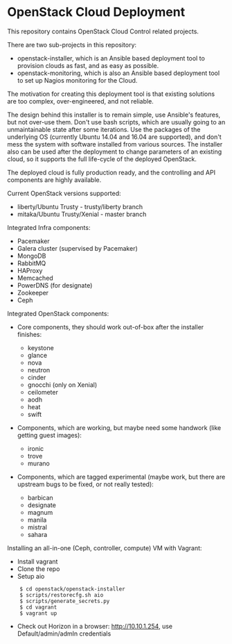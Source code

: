 # OpenStack Cloud Deployment

This repository contains OpenStack Cloud Control related projects. 

There are two sub-projects in this repository:
- openstack-installer, which is an Ansible based deployment tool to provision clouds as fast, and as easy as possible.
- openstack-monitoring, which is also an Ansible based deployment tool to set up Nagios monitoring for the Cloud.

The motivation for creating this deployment tool is that existing solutions are too complex, over-engineered, and not reliable.

The design behind this installer is to remain simple, use Ansible's features, but not over-use them. Don't use bash scripts, which are usually going to an unmaintainable state after some iterations. Use the packages of the underlying OS (currently Ubuntu 14.04 and 16.04 are supported), and don't mess the system with software installed from various sources. The installer also can be used after the deployment to change parameters of an existing cloud, so it supports the full life-cycle of the deployed OpenStack.

The deployed cloud is fully production ready, and the controlling and API components are highly available.

Current OpenStack versions supported:
- liberty/Ubuntu Trusty        - trusty/liberty branch
- mitaka/Ubuntu Trusty/Xenial  - master branch

Integrated Infra components:
- Pacemaker
- Galera cluster (supervised by Pacemaker)
- MongoDB
- RabbitMQ
- HAProxy
- Memcached
- PowerDNS (for designate)
- Zookeeper
- Ceph

Integrated OpenStack components:
- Core components, they should work out-of-box after the installer finishes:
  - keystone
  - glance
  - nova
  - neutron
  - cinder
  - gnocchi (only on Xenial)
  - ceilometer
  - aodh
  - heat
  - swift
 
- Components, which are working, but maybe need some handwork (like getting guest images):
  - ironic
  - trove
  - murano
 
- Components, which are tagged experimental (maybe work, but there are upstream bugs to be fixed, or not really tested):
  - barbican
  - designate
  - magnum
  - manila
  - mistral
  - sahara

Installing an all-in-one (Ceph, controller, compute) VM with Vagrant:

- Install vagrant
- Clone the repo
- Setup aio

```
    $ cd openstack/openstack-installer
    $ scripts/restorecfg.sh aio
    $ scripts/generate_secrets.py
    $ cd vagrant
    $ vagrant up
```

- Check out Horizon in a browser: http://10.10.1.254, use Default/admin/admIn credentials
